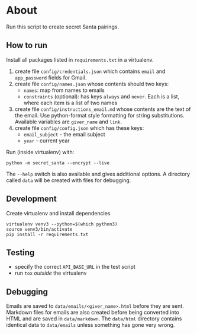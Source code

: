 # About

Run this script to create secret Santa pairings.

## How to run

Install all packages listed in `requirements.txt` in a virtualenv.

1. create file `config/credentials.json` which contains `email` and `app_password` fields for Gmail.
2. create file `config/names.json` whose contents should two keys:
    - `names`: map from names to emails
    - `constraints` (optional): has keys `always` and `never`. Each is a list, where each item is a list of two names
3. create file `config/instructions_email.md` whose contents are the text of the email. Use python-format style formatting for string substitutions. Available variables are `giver_name` and `link`.
4. create file `config/config.json` which has these keys:
    - `email_subject` - the email subject
    - `year` - current year

Run (inside virtualenv) with:

```
python -m secret_santa --encrypt --live
```

The `--help` switch is also available and gives additional options. A directory called `data` will be created with files for debugging.

## Development

Create virtualenv and install dependencies

```
virtualenv venv3 --python=$(which python3)
source venv3/bin/activate
pip install -r requirements.txt
```

## Testing

- specify the correct `API_BASE_URL` in the test script
- run `tox` *outside* the virtualenv

## Debugging

Emails are saved to `data/emails/<giver_name>.html` before they are sent.
Markdown files for emails are also created before being converted into HTML and are saved in `data/markdown`.
The `data/html` directory contains identical data to `data/emails` unless something has gone very wrong.
